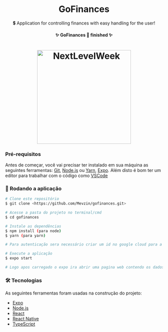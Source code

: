 <h1 align="center">GoFinances</h1>

<p align="center">💲 Application for controlling finances with easy handling for the user!</p>


<h4 align="center"> 
	✨  GoFinances 🚀 finished  ✨
</h4>

<h1 align="center">
  <img width="300px" alt="NextLevelWeek" title="#NextLevelWeek" src="https://i.imgur.com/LuO54rB.gif" />
</h1>

### Pré-requisitos

Antes de começar, você vai precisar ter instalado em sua máquina as seguintes ferramentas:
[Git](https://git-scm.com), [Node.js](https://nodejs.org/en/) ou [Yarn](https://yarnpkg.com/), [Expo](https://expo.io). 
Além disto é bom ter um editor para trabalhar com o código como [VSCode](https://code.visualstudio.com/)

### 📱 Rodando a aplicação

```bash
# Clone este repositório
$ git clone <https://github.com/Mevzin/gofinances.git>

# Acesse a pasta do projeto no terminal/cmd
$ cd gofinances

# Instale as dependências
$ npm install (para node)
$ yarn (para yarn)

# Para autenticação sera necessário criar um id no google cloud para a plicação e cria um arquivo .env, para auxilia-lo existem um .env.example.

# Execute a aplicação
$ expo start

# Logo apos carregado o expo ira abrir uma pagina web contendo os dados da aplicação e botões com algumas funções, selecione a que desejar.
```

### 🛠 Tecnologias

As seguintes ferramentas foram usadas na construção do projeto:

- [Expo](https://expo.io/)
- [Node.js](https://nodejs.org/en/)
- [React](https://pt-br.reactjs.org/)
- [React Native](https://reactnative.dev/)
- [TypeScript](https://www.typescriptlang.org/)
